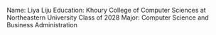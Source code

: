 Name: Liya Liju
Education: Khoury College of Computer Sciences at Northeastern University Class of 2028
Major: Computer Science and Business Administration